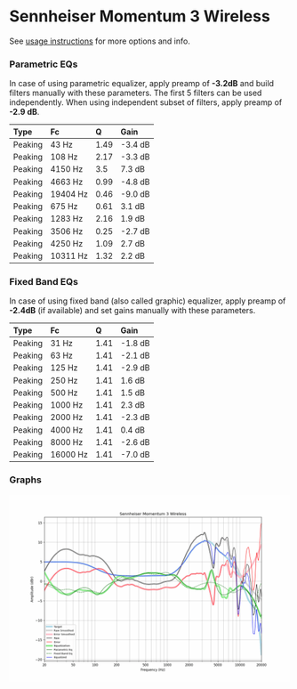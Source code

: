 # Sennheiser Momentum 3 Wireless
See [usage instructions](https://github.com/jaakkopasanen/AutoEq#usage) for more options and info.

### Parametric EQs
In case of using parametric equalizer, apply preamp of **-3.2dB** and build filters manually
with these parameters. The first 5 filters can be used independently.
When using independent subset of filters, apply preamp of **-2.9 dB**.

| Type    | Fc       |    Q | Gain    |
|:--------|:---------|:-----|:--------|
| Peaking | 43 Hz    | 1.49 | -3.4 dB |
| Peaking | 108 Hz   | 2.17 | -3.3 dB |
| Peaking | 4150 Hz  | 3.5  | 7.3 dB  |
| Peaking | 4663 Hz  | 0.99 | -4.8 dB |
| Peaking | 19404 Hz | 0.46 | -9.0 dB |
| Peaking | 675 Hz   | 0.61 | 3.1 dB  |
| Peaking | 1283 Hz  | 2.16 | 1.9 dB  |
| Peaking | 3506 Hz  | 0.25 | -2.7 dB |
| Peaking | 4250 Hz  | 1.09 | 2.7 dB  |
| Peaking | 10311 Hz | 1.32 | 2.2 dB  |

### Fixed Band EQs
In case of using fixed band (also called graphic) equalizer, apply preamp of **-2.4dB**
(if available) and set gains manually with these parameters.

| Type    | Fc       |    Q | Gain    |
|:--------|:---------|:-----|:--------|
| Peaking | 31 Hz    | 1.41 | -1.8 dB |
| Peaking | 63 Hz    | 1.41 | -2.1 dB |
| Peaking | 125 Hz   | 1.41 | -2.9 dB |
| Peaking | 250 Hz   | 1.41 | 1.6 dB  |
| Peaking | 500 Hz   | 1.41 | 1.5 dB  |
| Peaking | 1000 Hz  | 1.41 | 2.3 dB  |
| Peaking | 2000 Hz  | 1.41 | -2.3 dB |
| Peaking | 4000 Hz  | 1.41 | 0.4 dB  |
| Peaking | 8000 Hz  | 1.41 | -2.6 dB |
| Peaking | 16000 Hz | 1.41 | -7.0 dB |

### Graphs
![](./Sennheiser%20Momentum%203%20Wireless.png)